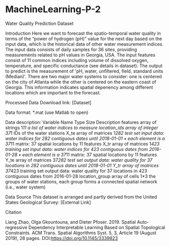 # MachineLearning-P-2

Water Quality Prediction Dataset

Introduction
Here we want to forecast the spatio-temporal water quality in terms of the “power of hydrogen (pH)” value for the next day based on the input data, which is the historical data of other water measurement indices. The input data consists of daily samples for 36 sites, providing measurements related to pH values in Georgia, USA. The input features consist of 11 common indices including volume of dissolved oxygen, temperature, and specific conductance (see details in dataset). The output to predict is the measurement of 'pH, water, unfiltered, field, standard units (Median)'.
There are two major water systems to consider: one is centered on the city of Atlanta while the other is centered on the eastern coast of Georgia. This information indicates spatial depenency among different locations which are important to the forecast.

Processed Data
Download link: [Dataset]

Data format: *.mat (use Matlab to open)

Data description:
Variable Name	Type	Size	Description
features	array of strings	1*11	a list of water indices to measure
location_ids	array of integer	37*1	IDs of the water stations
X_te	array of matrices	1*282	test set input data: water indices for 282 contiguous dates until 2018-01-01
•	each element is a 37*11 matrix: 37 spatial locations by 11 features
X_tr	array of matrices	1*423	training set input data: water indices for 423 contiguous dates from 2016-01-28
•	each element is a 37*11 matrix: 37 spatial locations by 11 features
Y_te	array of matrices	37*282	test set output data: water quality for 37 locations in 282 contiguous dates until 2018-01-01
Y_tr	array of matrices	37*423	training set output data: water quality for 37 locations in 423 contiguous dates from 2016-01-28
location_group	array of cells	1*3	the groups of water stations, each group forms a connected spatial network (i.e., water system)

Data Source
This dataset is arranged and partly derived from the United States Geological Survey: [External Link]

Citation

Liang Zhao, Olga Gkountouna, and Dieter Pfoser. 2019. Spatial Auto-regressive Dependency Interpretable Learning Based on Spatial Topological Constraints. ACM Trans. Spatial Algorithms Syst. 5, 3, Article 19 (August 2019), 28 pages. DOI:https://doi.org/10.1145/3339823


